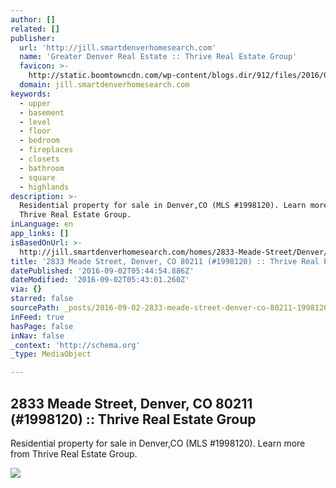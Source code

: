 ```yaml
---
author: []
related: []
publisher:
  url: 'http://jill.smartdenverhomesearch.com'
  name: 'Greater Denver Real Estate :: Thrive Real Estate Group'
  favicon: >-
    http://static.boomtowncdn.com/wp-content/blogs.dir/912/files/2016/05/TRG-logo-V-e1463945928413.jpg
  domain: jill.smartdenverhomesearch.com
keywords:
  - upper
  - basement
  - level
  - floor
  - bedroom
  - fireplaces
  - closets
  - bathroom
  - square
  - highlands
description: >-
  Residential property for sale in Denver,CO (MLS #1998120). Learn more from
  Thrive Real Estate Group.
inLanguage: en
app_links: []
isBasedOnUrl: >-
  http://jill.smartdenverhomesearch.com/homes/2833-Meade-Street/Denver/CO/80211/66187418/
title: '2833 Meade Street, Denver, CO 80211 (#1998120) :: Thrive Real Estate Group'
datePublished: '2016-09-02T05:44:54.886Z'
dateModified: '2016-09-02T05:43:01.260Z'
via: {}
starred: false
sourcePath: _posts/2016-09-02-2833-meade-street-denver-co-80211-1998120-thrive-rea.md
inFeed: true
hasPage: false
inNav: false
_context: 'http://schema.org'
_type: MediaObject

---
```

<article style=""><h1>2833 Meade Street, Denver, CO 80211 (#1998120) :: Thrive Real Estate Group</h1><p>Residential property for sale in Denver,CO (MLS #1998120). Learn more from Thrive Real Estate Group.</p><img src="http://photos.boomtowncdn.com/metrolist/1280_boomver_1_1998120-1.jpg" /></article>